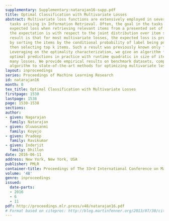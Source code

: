 ```yaml
---
supplementary: Supplementary:natarajan16-supp.pdf
title: Optimal Classification with Multivariate Losses
abstract: Multivariate loss functions are extensively employed in several prediction
  tasks arising in Information Retrieval. Often, the goal in the tasks is to minimize
  expected loss when retrieving relevant items from a presented set of items, where
  the expectation is with respect to the joint distribution over item sets. Our key
  result is that for most multivariate losses, the expected loss is provably optimized
  by sorting the items by the conditional probability of label being positive and
  then selecting top k items. Such a result was previously known only for the F-measure.
  Leveraging on the optimality characterization, we give an algorithm for estimating
  optimal predictions in practice with runtime quadratic in size of item sets for
  many losses. We provide empirical results on benchmark datasets, comparing the proposed
  algorithm to state-of-the-art methods for optimizing multivariate losses.
layout: inproceedings
series: Proceedings of Machine Learning Research
id: natarajan16
month: 0
tex_title: Optimal Classification with Multivariate Losses
firstpage: 1530
lastpage: 1538
page: 1530-1538
sections: 
author:
- given: Nagarajan
  family: Natarajan
- given: Oluwasanmi
  family: Koyejo
- given: Pradeep
  family: Ravikumar
- given: Inderjit
  family: Dhillon
date: 2016-06-11
address: New York, New York, USA
publisher: PMLR
container-title: Proceedings of The 33rd International Conference on Machine Learning
volume: '48'
genre: inproceedings
issued:
  date-parts:
  - 2016
  - 6
  - 11
pdf: http://proceedings.mlr.press/v48/natarajan16.pdf
# Format based on citeproc: http://blog.martinfenner.org/2013/07/30/citeproc-yaml-for-bibliographies/
---
```

